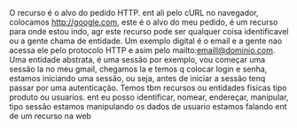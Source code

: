 O recurso é o alvo do pedido HTTP. ent ali pelo cURL no navegador, colocamos http://google.com, este é o alvo do meu pedido, é um recurso para onde estou indo, agr este recurso pode ser qualquer coisa identificavel ou a gente chama de entidade. Um exemplo digital é o email e a gente nao acessa ele pelo protocolo HTTP e asim pelo mailto:emaill@dominio.com. Uma entidade abstrata, é uma sessão por exemplo, vou começar uma sessão la no meu gmail, chegamos la e temos q colocar login e senha, estamos iniciando uma sessão, ou seja, antes de iniciar a sessão tenq passar por uma autenticação. Temos tbm recursos ou entidades fisicas tipo produto ou usuarios. ent eu posso identificar, nomear, endereçar, manipular, tipo sessão estamos manipulando os dados de usuario estamos falando ent de um recurso na web